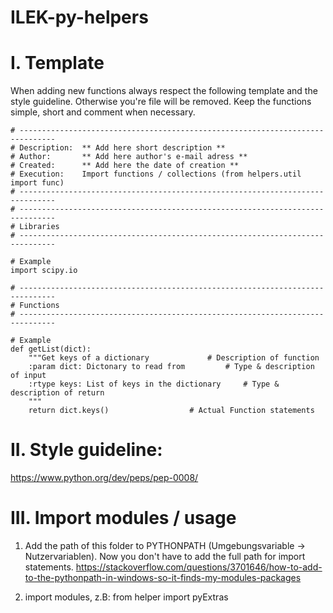 # ILEK-py-helpers

# I. Template
When adding new functions always respect the following template and the style guideline. Otherwise you're file will be removed. Keep the functions simple, short and comment when necessary.

    # ------------------------------------------------------------------------------
    # Description:  ** Add here short description **
    # Author:       ** Add here author's e-mail adress **
    # Created:      ** Add here the date of creation **
    # Execution:    Import functions / collections (from helpers.util import func)
    # ------------------------------------------------------------------------------
    # ------------------------------------------------------------------------------
    # Libraries
    # ------------------------------------------------------------------------------                                                          

    # Example
    import scipy.io

    # ------------------------------------------------------------------------------
    # Functions
    # ------------------------------------------------------------------------------

    # Example
    def getList(dict): 
        """Get keys of a dictionary				# Description of function
        :param dict: Dictonary to read from			# Type & description of input
        :rtype keys: List of keys in the dictionary		# Type & description of return
        """
        return dict.keys() 					# Actual Function statements

# II. Style guideline:
https://www.python.org/dev/peps/pep-0008/

# III. Import modules / usage
1. Add the path of this folder to PYTHONPATH  (Umgebungsvariable -> Nutzervariablen). Now you don't have to add the full path for import statements.
https://stackoverflow.com/questions/3701646/how-to-add-to-the-pythonpath-in-windows-so-it-finds-my-modules-packages

2. import modules, z.B: from helper import pyExtras

